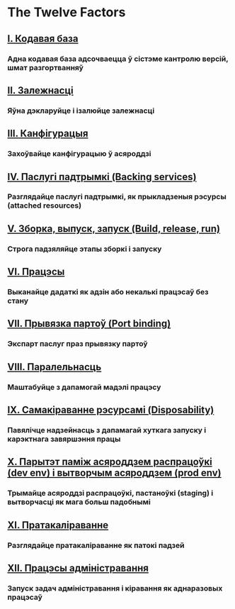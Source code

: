 The Twelve Factors
==================

## [I. Кодавая база](./codebase)
### Адна кодавая база адсочваецца ў сістэме кантролю версій, шмат разгортванняў

## [II. Залежнасці](./dependencies)
### Яўна дэкларуйце і ізалюйце залежнасці

## [III. Канфігурацыя](./config)
### Захоўвайце канфігурацыю ў асяроддзі

## [IV. Паслугі падтрымкі (Backing services)](./backing-services)
### Разглядайце паслугі падтрымкі, як прыкладзеныя рэсурсы (attached resources)

## [V. Зборка, выпуск, запуск (Build, release, run)](./build-release-run)
### Строга падзяляйце этапы зборкі і запуску

## [VI. Працэсы](./processes)
### Выканайце дадаткі як адзін або некалькі працэсаў без стану

## [VII. Прывязка партоў (Port binding)](./port-binding)
### Экспарт паслуг праз прывязку партоў

## [VIII. Паралельнасць](./concurrency)
### Маштабуйце з дапамогай мадэлі працэсу

## [IX. Cамакіраванне рэсурсамі (Disposability)](./disposability)
### Павялiчце надзейнасць з дапамагай хуткага запуску і карэктнага завяршэння працы

## [X. Парытэт паміж асяроддзем распрацоўкі (dev env) і вытворчым асяроддзем (prod env)](./dev-prod-parity)
### Трымайце асяроддзі распрацоўкі, пастаноўкі (staging) і вытворчасці як мага больш падобнымі

## [XI. Пратакаліраванне](./logs)
### Разглядайце пратакаліраванне як патокі падзей

## [XII. Працэсы адміністравання](./admin-processes)
### Запуск задач адміністравання і кіравання як аднаразовых працэсаў
